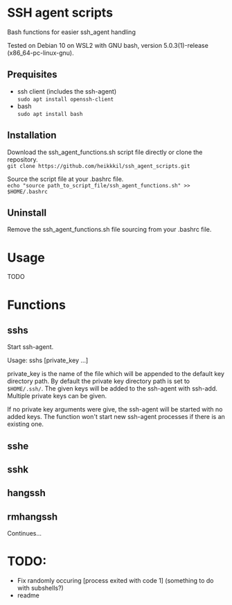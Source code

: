 # SSH agent scripts
Bash functions for easier ssh_agent handling

Tested on Debian 10 on WSL2 with GNU bash, version 5.0.3(1)-release (x86_64-pc-linux-gnu).
  
  
## Prequisites  
- ssh client (includes the ssh-agent)  
  `sudo apt install openssh-client`  
- bash  
  `sudo apt install bash`  
  
## Installation  
Download the ssh_agent_functions.sh script file directly or clone the repository.  
`git clone https://github.com/heikkkil/ssh_agent_scripts.git`  
  
Source the script file at your .bashrc file.  
`echo "source path_to_script_file/ssh_agent_functions.sh" >> $HOME/.bashrc`  
    
## Uninstall  
Remove the ssh_agent_functions.sh file sourcing from your .bashrc file.  
  
  
# Usage  
TODO  

# Functions

## sshs
Start ssh-agent.  

Usage: sshs [private_key ...]  

private_key is the name of the file which will be appended to the default key directory path. By default the private key directory path is set to `$HOME/.ssh/`. The given keys will be added to the ssh-agent with ssh-add. Multiple private keys can be given.  

If no private key arguments were give, the ssh-agent will be started with no added keys. The function won't start new ssh-agent processes if there is an existing one. 
  
## sshe
  
  
## sshk
  
  
## hangssh  
  
  
## rmhangssh  
  
  
Continues...  
  
# TODO:  
- Fix randomly occuring [process exited with code 1] (something to do with subshells?)
- readme
